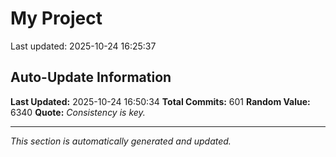 # My Project


Last updated: 2025-10-24 16:25:37
































































































































































































































































































































































































































































































































































































































































































































































































































































































































































































































## Auto-Update Information

**Last Updated:** 2025-10-24 16:50:34
**Total Commits:** 601
**Random Value:** 6340
**Quote:** _Consistency is key._

---
_This section is automatically generated and updated._